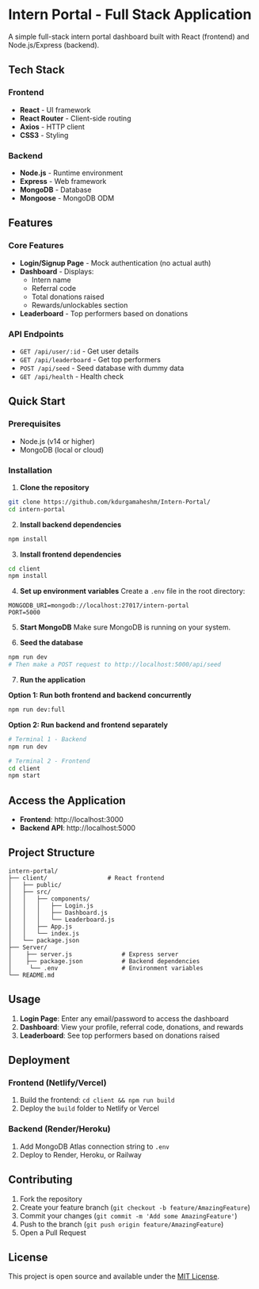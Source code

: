 #  Intern Portal - Full Stack Application

A simple full-stack intern portal dashboard built with React (frontend) and Node.js/Express (backend).

##  Tech Stack

### Frontend
- **React** - UI framework
- **React Router** - Client-side routing
- **Axios** - HTTP client
- **CSS3** - Styling

### Backend
- **Node.js** - Runtime environment
- **Express** - Web framework
- **MongoDB** - Database
- **Mongoose** - MongoDB ODM

##  Features

###  Core Features
- **Login/Signup Page** - Mock authentication (no actual auth)
- **Dashboard** - Displays:
  - Intern name
  - Referral code
  - Total donations raised
  - Rewards/unlockables section
- **Leaderboard** - Top performers based on donations

###  API Endpoints
- `GET /api/user/:id` - Get user details
- `GET /api/leaderboard` - Get top performers
- `POST /api/seed` - Seed database with dummy data
- `GET /api/health` - Health check

##  Quick Start

### Prerequisites
- Node.js (v14 or higher)
- MongoDB (local or cloud)

### Installation

1. **Clone the repository**
```bash
git clone https://github.com/kdurgamaheshm/Intern-Portal/
cd intern-portal
```

2. **Install backend dependencies**
```bash
npm install
```

3. **Install frontend dependencies**
```bash
cd client
npm install
```

4. **Set up environment variables**
Create a `.env` file in the root directory:
```env
MONGODB_URI=mongodb://localhost:27017/intern-portal
PORT=5000
```

5. **Start MongoDB**
Make sure MongoDB is running on your system.

6. **Seed the database**
```bash
npm run dev
# Then make a POST request to http://localhost:5000/api/seed
```

7. **Run the application**

**Option 1: Run both frontend and backend concurrently**
```bash
npm run dev:full
```

**Option 2: Run backend and frontend separately**
```bash
# Terminal 1 - Backend
npm run dev

# Terminal 2 - Frontend
cd client
npm start
```

##  Access the Application

- **Frontend**: http://localhost:3000
- **Backend API**: http://localhost:5000

##  Project Structure

```
intern-portal/
├── client/                 # React frontend
│   ├── public/
│   ├── src/
│   │   ├── components/
│   │   │   ├── Login.js
│   │   │   ├── Dashboard.js
│   │   │   └── Leaderboard.js
│   │   ├── App.js
│   │   └── index.js
│   └── package.json
├── Server/
│    ├── server.js              # Express server
│    ├── package.json           # Backend dependencies
│     └── .env                  # Environment variables
└── README.md
```

##  Usage

1. **Login Page**: Enter any email/password to access the dashboard
2. **Dashboard**: View your profile, referral code, donations, and rewards
3. **Leaderboard**: See top performers based on donations raised

##  Deployment

### Frontend (Netlify/Vercel)
1. Build the frontend: `cd client && npm run build`
2. Deploy the `build` folder to Netlify or Vercel

### Backend (Render/Heroku)
1. Add MongoDB Atlas connection string to `.env`
2. Deploy to Render, Heroku, or Railway

##  Contributing

1. Fork the repository
2. Create your feature branch (`git checkout -b feature/AmazingFeature`)
3. Commit your changes (`git commit -m 'Add some AmazingFeature'`)
4. Push to the branch (`git push origin feature/AmazingFeature`)
5. Open a Pull Request

##  License

This project is open source and available under the [MIT License](LICENSE).
